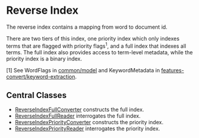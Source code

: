 # Reverse Index

The reverse index contains a mapping from word to document id. 

There are two tiers of this index, one priority index which only indexes terms that are flagged with priority flags<sup>1</sup>,
and a full index that indexes all terms. The full index also provides access to term-level metadata, while the priority
index is a binary index.

[1] See WordFlags in [common/model](../../common/model/) and
KeywordMetadata in [features-convert/keyword-extraction](../../features-convert/keyword-extraction).

## Central Classes

* [ReverseIndexFullConverter](src/main/java/nu/marginalia/index/full/ReverseIndexFullConverter.java) constructs the full index.
* [ReverseIndexFullReader](src/main/java/nu/marginalia/index/full/ReverseIndexFullReader.java) interrogates the full index.
* [ReverseIndexPriorityConverter](src/main/java/nu/marginalia/index/priority/ReverseIndexPriorityConverter.java) constructs the priority index.
* [ReverseIndexPriorityReader](src/main/java/nu/marginalia/index/priority/ReverseIndexPriorityReader.java) interrogates the priority index.